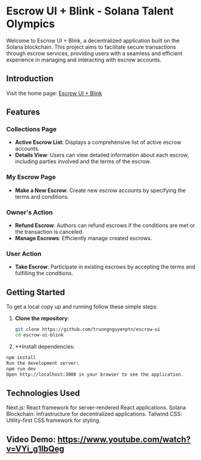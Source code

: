 # Escrow UI + Blink - Solana Talent Olympics

Welcome to Escrow UI + Blink, a decentralized application built on the Solana blockchain. This project aims to facilitate secure transactions through escrow services, providing users with a seamless and efficient experience in managing and interacting with escrow accounts.

## Introduction

Visit the home page: [Escrow UI + Blink](https://olympic-escrow.vercel.app/)

## Features

### Collections Page

- **Active Escrow List**: Displays a comprehensive list of active escrow accounts.
- **Details View**: Users can view detailed information about each escrow, including parties involved and the terms of the escrow.

### My Escrow Page

- **Make a New Escrow**: Create new escrow accounts by specifying the terms and conditions.

### Owner's Action

- **Refund Escrow**: Authors can refund escrows if the conditions are met or the transaction is canceled.
- **Manage Escrows**: Efficiently manage created escrows.

### User Action

- **Take Escrow**: Participate in existing escrows by accepting the terms and fulfilling the conditions.

## Getting Started

To get a local copy up and running follow these simple steps:

1. **Clone the repository**:
   ```sh
   git clone https://github.com/truongnguyenptn/escrow-ui
   cd escrow-ui-blink

2. **Install dependencies:

```sh
npm install
Run the development server:
npm run dev
Open http://localhost:3000 in your browser to see the application.
```
## Technologies Used
Next.js: React framework for server-rendered React applications.
Solana Blockchain: Infrastructure for decentralized applications.
Tailwind CSS: Utility-first CSS framework for styling.

## Video Demo: https://www.youtube.com/watch?v=VYi_g1lbQeg